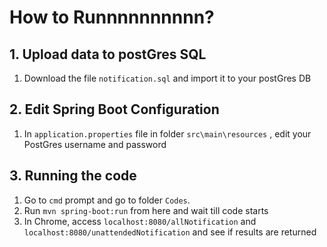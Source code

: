 # How to Runnnnnnnnnn?

## 1. Upload data to postGres SQL

1.  Download the file `notification.sql` and import it to your postGres DB

## 2. Edit Spring Boot Configuration

1.  In `application.properties` file in folder `src\main\resources` , edit your PostGres username and password

## 3. Running the code

1.  Go to `cmd` prompt and go to folder  `Codes`.
2.  Run `mvn spring-boot:run` from here and wait till code starts
3.  In Chrome, access `localhost:8080/allNotification` and `localhost:8080/unattendedNotification` and see if results are returned
